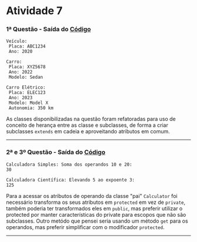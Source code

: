 # __Atividade 7__

### 1ª Questão - Saída do [Código](C:\Users\nicol\Documents\IFPI\ADS\POO-ADS\Atividade-7\src\apps\main_vehicle.ts)

```
Veículo:
 Placa: ABC1234
 Ano: 2020

Carro:
 Placa: XYZ5678
 Ano: 2022
 Modelo: Sedan

Carro Elétrico:
 Placa: ELEC123
 Ano: 2023
 Modelo: Model X
 Autonomia: 350 km
```

As classes disponibilizadas na questão foram refatoradas para uso de conceito de herança entre as classe e subclasses, de forma a criar subclasses `extends` em cadeia e aproveitando atributos em comum.

---

### 2ª e 3º Questão - Saída do [Código](https://github.com/NicolasRaf/POO-ADS/blob/main/Atividade-7/src/apps/main_calc.ts)

```
Calculadora Simples: Soma dos operandos 10 e 20:
30

Calculadora Científica: Elevando 5 ao expoente 3:
125
```

Para a acessar os atributos de operando da classe "pai" `Calculator` foi necessário transforma os seus atributos em `protected` em vez de `private`, também poderia ter transformados eles em `public`, mas preferir utilizar o protected por manter características do private para escopos que não são subclasses. Outro metódo que pensei seria usando um método `get` para os operandos, mas preferir simplificar com o modificador `protected`.

---
